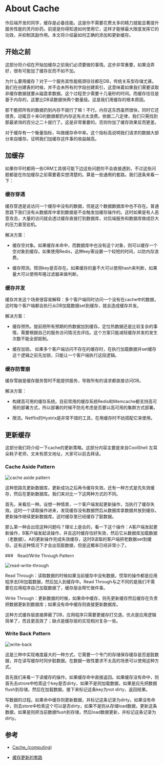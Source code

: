 # About Cache

作后端开发的同学，缓存是必备技能。这是你不需要花费太多的精力就能显著提升服务性能的灵丹妙药。前提是你得知道如何使用它，这样才能够最大限度发挥它的功效，并抑制其副作用。本文将介绍最如何正确的添加和更新缓存。

## 开始之前

这部分将介绍在开始加缓存之前我们必须要做的事情。这步非常重要，如果没弄好，很有可能加了缓存反而不如不加。

为什么要用缓存？对于一个服务其性能瓶颈往往都在DB，传统关系型存储尤甚。我们在创建表的时候，并不会未所有的字段创建索引，这意味着如果我们需要读取非缓存数据就要从磁盘拿数据。这个过程至少需要十几毫秒的时间。而缓存往往是基于内存的，这要比DB读数据快两个数量级。这是我们用缓存的根本原因。

那干脆把所有的数据扔到内存不就行了嘛！不行。内存这东西虽然很快，同时它还很贵。动辄百十来G的数据都扔内存这有点太浪费。依据二八定律，我们只需找到那最紧俏的百分之二十就行了。这是非常重要的。否则你加了缓存效果反而更差。

对于缓存有一个衡量指标，叫做缓存命中率。这个指标高说明我们请求的数据大部分来自缓存。证明我们加缓存这件事的收益越高。

## 加缓存

如果你平时都用一些ORM工具很可能下边这些问题你不会直接遇到，不过这些问题都是在你加缓存之前需要着实想清楚的。算是一些通用的套路。我们逐条来看一下：

### 缓存穿透

缓存穿透是说访问一个缓存中没有的数据，但是这个数据数据库中也不存在。普通思路下我们没有从数据库中拿到数据是不会触发加缓存操作的。这时如果是有人恶意攻击，大量的访问就会透过缓存直接打到数据库，对后端服务和数据库做成巨大的压力甚至宕机。

解决方案：

- 缓存空对象。如果缓存未命中，而数据库中也没有这个对象，则可以缓存一个空对象到缓存。如果使用Redis，这种key需设置一个较短的时间，以防内存浪费。

- 缓存预测。预测key是否存在。如果缓存的量不大可以使用hash来判断，如果量大可以使用布隆过滤器来做判断。

### 缓存并发

缓存并发这个场景很容易解释：多个客户端同时访问一个没有在cache中的数据，这时每个客户端都会执行从DB加载数据set到缓存，就会造成缓存并发。

解决方案：

- 缓存预热。提前把所有预期的热数据加到缓存。定位热数据还是比较复杂的事情，需要根据自己的服务访问情况去评估。这个方案只能减轻缓存并发的发生次数不能全部抵制。

- 缓存加锁。 如果多个客户端访问不存在的缓存时，在执行加载数据并set缓存这个逻辑之前先加锁，只能让一个客户端执行这段逻辑。

### 缓存防雪崩

缓存雪崩是缓存服务暂时不能提供服务，导致所有的请求都直接访问DB。

解决方案：

- 构建高可用的缓存系统。目前常用的缓存系统Redis和Memcache都支持高可用的部署方式，所以部署的时候不防先考虑是否要以高可用的集群方式部署。

- 限流。Netflix的Hystrix是非常不错的工具，在用缓存时不妨搭配它来使用。

## 更新缓存

这部分我们将介绍一下cache的更新策略。这部分内容主要是来自CoolShell 左耳朵耗子老师，文末有原文地址，大家可以前去拜读。

### Cache Aside Pattern

![cache aside pattern](../images/cache-aside-pattern.png)

这种思路先更新数据库，更新成功之后再令缓存失效。还有一种方式是先失效缓存，然后在更新数据库。我们来对比一下这两种方式的不同。

首先，来看后一种。设想一种情景，一个客户端发起更新操作，当执行了缓存失效。这时一个读取操作进来，发现缓存没有数据然后从数据库拿数据并放到缓存。更新操作继续更新数据库。这时缓存里已经缓存了脏数据。

那么第一种会出现这种问题吗？理论上是会的，看一下这个操作：A客户端发起更新操作，B客户端发起读操作，并且这时缓存恰好失效，然后它从数据库加载数据（老数据）。A的更新操作完成失效缓存，这时B读取的客户端把老数据set到缓存。这有这种情况下才会出现脏数据，但是这概率已经非常小了。

###　Read/Write Through Pattern

![read-write-through](../images/read-write-through.png)

Read Through：读取数据的时候如果当前缓存中没有数据，惯常的操作都是应用程序去DB加载数据，然后加入到缓存中。Read Through与之不同的是我们不需要在应用程序自己加载数据了，缓存层会帮忙做件事。

Write Through：更新数据的时候，如果命中缓存，则先更新缓存然后缓存在负责把数据更新到数据库；如果没有命中缓存则直接更新数据库。

这种方式缓存层直接屏蔽了DB，应用程序只需要更缓存打交道。优点是应用逻辑简单了，而且更高效了；缺点是缓存层的实现相对复杂一些。

### Write Back Pattern

![write-back](../images/write-back.png)

这是三种中实现难度最大的一种方式，它需要一个专门的存储保存缓存是否是脏数据，并在读写缓存时同步脏数据。在数据一致性要求不太高的场景可以使用这种方式。

首先我们来看一下读缓存的操作。如果缓存命中直接返回。如果缓存没有命中，则首先去strore中检索这个key是否dirty，如果不是则加载数据，如果是应先把数据flush到存储，然后在加载数据。接下来标记这条key为not dirty，返回结果。

写数据的过程。如果命中缓存则更新数据，并标记这条记录为dirty。如果没有命中，则去store中检索这个可以是否dirty，如果不是则从存储load数据，更新这条数据，如果是则把当前数据flush到存储，然后load数据更新，并标记这条记录为dirty。

## 参考

- [Cache_(computing)](https://en.wikipedia.org/wiki/Cache_(computing))

- [缓存更新的套路](http://coolshell.cn/articles/17416.html)